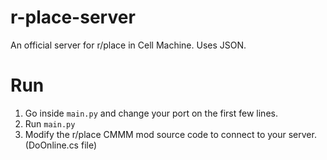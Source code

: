# r-place-server
An official server for r/place in Cell Machine. Uses JSON.

# Run
1. Go inside `main.py` and change your port on the first few lines.
2. Run `main.py`
3. Modify the r/place CMMM mod source code to connect to your server. (DoOnline.cs file)
